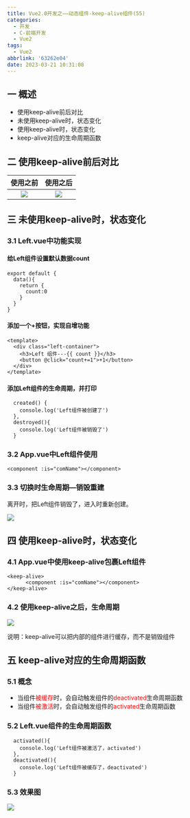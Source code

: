 ```yaml
---
title: Vue2.0开发之——动态组件-keep-alive组件(55)
categories:
  - 开发
  - C-前端开发
  - Vue2
tags:
  - Vue2
abbrlink: '63262e04'
date: 2023-03-21 10:31:08
---
```

## 一 概述

* 使用keep-alive前后对比
* 未使用keep-alive时，状态变化
* 使用keep-alive时，状态变化
* keep-alive对应的生命周期函数

<!--more-->

## 二 使用keep-alive前后对比

| 使用之前 | 使用之后 |
| :------: | :------: |
|  ![][1]  |  ![][3]  |

## 三  未使用keep-alive时，状态变化

### 3.1 Left.vue中功能实现

####  给Left组件设置默认数据count

```
export default {
  data(){
    return {
      count:0
    }
  }
}
```

####  添加一个+按钮，实现自增功能

```
<template>
  <div class="left-container">
    <h3>Left 组件---{{ count }}</h3>
    <button @click="count+=1">+1</button>
  </div>
</template>
```

#### 添加Left组件的生命周期，并打印

```
  created() {
    console.log('Left组件被创建了')
  },
  destroyed(){
    console.log('Left组件被销毁了')
  }
```

### 3.2 App.vue中Left组件使用

```
<component :is="comName"></component>
```

### 3.3 切换时生命周期—销毁重建

离开时，把Left组件销毁了，进入时重新创建。

![][2]

## 四 使用keep-alive时，状态变化

### 4.1 App.vue中使用keep-alive包裹Left组件

```
<keep-alive>
      <component :is="comName"></component>
</keep-alive>
```

### 4.2 使用keep-alive之后，生命周期
![][4]

说明：keep-alive可以把内部的组件进行缓存，而不是销毁组件

## 五 keep-alive对应的生命周期函数

### 5.1 概念

* 当组件<font color=red>被缓存</font>时，会自动触发组件的<font color=red>deactivated</font>生命周期函数
* 当组件<font color=red>被激活</font>时，会自动触发组件的<font color=red>activated</font>生命周期函数

### 5.2 Left.vue组件的生命周期函数

```
  activated(){
    console.log('Left组件被激活了，activated')
  },
  deactivated(){
    console.log('Left组件被缓存了，deactivated')
  }
```

### 5.3 效果图

![][5]


[1]:https://raw.githubusercontent.com/PGzxc/CDN/master/blog-vue/vue2.0-55-component-keepalive-no.gif
[2]:https://raw.githubusercontent.com/PGzxc/CDN/master/blog-vue/vue2.0-55-component-keepalive-no-life.gif
[3]:https://raw.githubusercontent.com/PGzxc/CDN/master/blog-vue/vue2.0-55-component-keepalive-yes.gif
[4]:https://raw.githubusercontent.com/PGzxc/CDN/master/blog-vue/vue2.0-55-component-keepalive-yes-life.gif
[5]:https://raw.githubusercontent.com/PGzxc/CDN/master/blog-vue/vue2.0-55-component-keepalive-life.gif